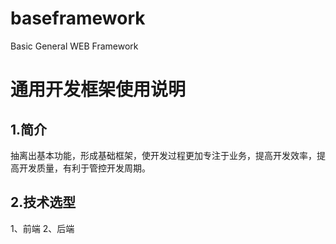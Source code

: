 # baseframework
Basic General WEB Framework

# 通用开发框架使用说明

## 1.简介

抽离出基本功能，形成基础框架，使开发过程更加专注于业务，提高开发效率，提高开发质量，有利于管控开发周期。

## 2.技术选型

1、前端
2、后端
